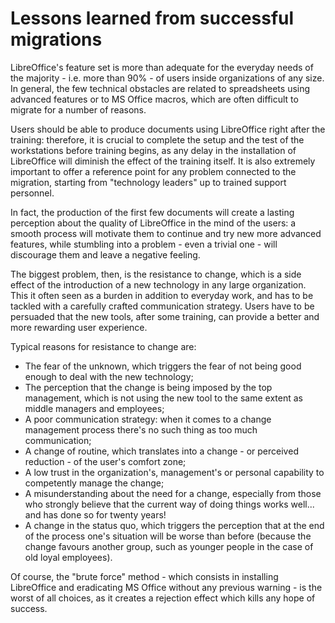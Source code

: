 # Lessons learned from successful migrations

LibreOffice's feature set is more than adequate for the everyday needs of the majority - i.e. more than 90% - of users inside organizations of any size. In general, the few technical obstacles are related to spreadsheets using advanced features or to MS Office macros, which are often difficult to migrate for a number of reasons.

Users should be able to produce documents using LibreOffice right after the training: therefore, it is crucial to complete the setup and the test of the workstations before training begins, as any delay in the installation of LibreOffice will diminish the effect of the training itself. It is also extremely important to offer a reference point for any problem connected to the migration, starting from "technology leaders" up to trained support personnel.

In fact, the production of the first few documents will create a lasting perception about the quality of LibreOffice in the mind of the users: a smooth process will motivate them to continue and try new more advanced features, while stumbling into a problem - even a trivial one - will discourage them and leave a negative feeling.

The biggest problem, then, is the resistance to change, which is a side effect of the introduction of a new technology in any large organization. This it often seen as a burden in addition to everyday work, and has to be tackled with a carefully crafted communication strategy. Users have to be persuaded that the new tools, after some training, can provide a better and more rewarding user experience.

Typical reasons for resistance to change are:

* The fear of the unknown, which triggers the fear of not being good enough to deal with the new technology;
* The perception that the change is being imposed by the top management, which is not using the new tool to the same extent as middle managers and employees;
* A poor communication strategy: when it comes to a change management process there's no such thing as too much communication;
* A change of routine, which translates into a change - or perceived reduction - of the user's comfort zone;
* A low trust in the organization's, management's or personal capability to competently manage the change;
* A misunderstanding about the need for a change, especially from those who strongly believe that the current way of doing things works well... and has done so for twenty years!
* A change in the status quo, which triggers the perception that at the end of the process one's situation will be worse than before \(because the change favours another group, such as younger people in the case of old loyal employees\).

Of course, the "brute force" method - which consists in installing LibreOffice and eradicating MS Office without any previous warning - is the worst of all choices, as it creates a rejection effect which kills any hope of success.



